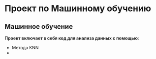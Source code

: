 # **Проект по Машинному обучению**<br>
## Машинное обучение<br>
**Проект включает в себя код для анализа данных с помощью**:<br>
 * Метода KNN
 * 
